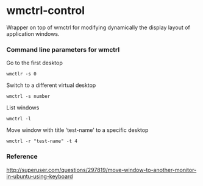 wmctrl-control
==============

Wrapper on top of wmctrl for modifying dynamically the display layout of application windows.

### Command line parameters for wmctrl

Go to the first desktop
```
wmctlr -s 0
```

Switch to a different virtual desktop
```
wmctrl -s number
```

List windows
```
wmctrl -l
```

Move window with title 'test-name' to a specific desktop
```
wmctrl -r "test-name" -t 4
```

### Reference
http://superuser.com/questions/297819/move-window-to-another-monitor-in-ubuntu-using-keyboard
